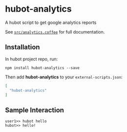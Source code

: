 # hubot-analytics

A hubot script to get google analytics reports

See [`src/analytics.coffee`](src/analytics.coffee) for full documentation.

## Installation

In hubot project repo, run:

`npm install hubot-analytics --save`

Then add **hubot-analytics** to your `external-scripts.json`:

```json
[
  "hubot-analytics"
]
```

## Sample Interaction

```
user1>> hubot hello
hubot>> hello!
```
